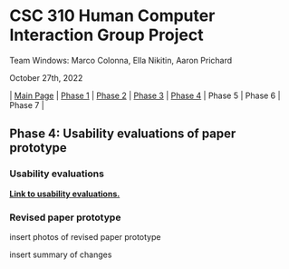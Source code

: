 # CSC 310 Human Computer Interaction Group Project

Team Windows: Marco Colonna, Ella Nikitin, Aaron Prichard

October 27th, 2022

| [Main Page](https://github.com/marco-colonna/csc-310-project) | [Phase 1](https://github.com/marco-colonna/csc-310-project/blob/main/phase1.md) | [Phase 2](https://github.com/marco-colonna/csc-310-project/blob/main/phase2.md) | [Phase 3](https://github.com/marco-colonna/csc-310-project/blob/main/phase3.md) | [Phase 4](https://github.com/marco-colonna/csc-310-project/blob/main/phase4.md) | Phase 5 | Phase 6 | Phase 7 |

## Phase 4: Usability evaluations of paper prototype

### Usability evaluations

[**Link to usability evaluations.**]([https://github.com/marco-colonna/csc-310-project/tree/main/Usability%20Evaluations](https://github.com/marco-colonna/csc-310-project/blob/main/Usability%20Evaluations/Final%20Usability%20Evaluation.md))

### Revised paper prototype

insert photos of revised paper prototype

insert summary of changes
